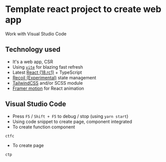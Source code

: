 # Template react project to create web app
Work with Visual Studio Code

## Technology used
- It's a web app, CSR
- Using [`vite`](https://vitejs.dev) for blazing fast refresh
- Latest [React (18.rc1)](https://reactjs.org) + TypeScript
- [Recoil (Experimental)](https://recoiljs.org) state management
- [TailwindCSS](https://tailwindcss.com) and/or SCSS module
- [Framer motion](https://www.framer.com/motion/) for React animation

## Visual Studio Code

- Press `F5` / `Shift + F5` to debug / stop (using `yarn start`)
- Using code snippet to create page, component integrated
- To create function component
```
ctfc
```
- To create page
```
ctp
```
